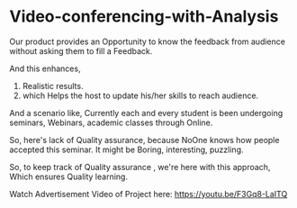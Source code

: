 # Video-conferencing-with-Analysis
Our product provides an Opportunity to know the feedback from audience without asking them to fill a Feedback.

And this enhances,
1) Realistic results.
2) which Helps the host to  update his/her skills to reach audience.

And a scenario like, 
Currently each and every student is been undergoing seminars, Webinars, academic classes through Online. 

So, here's lack of  Quality assurance, because NoOne knows how people accepted this seminar. It might be Boring, interesting, puzzling. 

So, to keep track of Quality assurance , we're here with this approach, 
Which ensures Quality learning.

Watch Advertisement Video of Project here: https://youtu.be/F3Gq8-LaITQ


